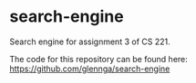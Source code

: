 # search-engine
Search engine for assignment 3 of CS 221.

The code for this repository can be found here: https://github.com/glennga/search-engine
